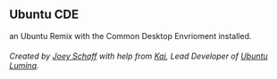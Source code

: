 ## Ubuntu CDE 
an Ubuntu Remix with the Common Desktop Envrioment installed.
###### Created by [Joey Schaff](https://twitter.com/Jaoheah) with help from [Kai](https://twitter.com/KaiLikesLinux), Lead Developer of [Ubuntu Lumina](https://github.com/Ubuntu-Lumina). 
 